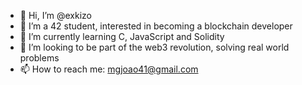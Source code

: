 - 👋 Hi, I’m @exkizo
- 👀 I’m a 42 student, interested in becoming a blockchain developer
- 🌱 I’m currently learning C, JavaScript and Solidity
- 💞️ I’m looking to be part of the web3 revolution, solving real world problems
- 📫 How to reach me: mgjoao41@gmail.com
